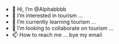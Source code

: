 - 👋 Hi, I’m @Alphabbbb
- 👀 I’m interested in tourism ...
- 🌱 I’m currently learning tourism ...
- 💞️ I’m looking to collaborate on tourism ...
- 📫 How to reach me ... bye my email

<!---
Alphabbbb/Alphabbbb is a ✨ special ✨ repository because its `README.md` (this file) appears on your GitHub profile.
You can click the Preview link to take a look at your changes.
--->
